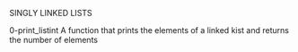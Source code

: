 SINGLY LINKED LISTS

0-print_listint
A function that prints the elements of a linked kist and returns the number of elements
